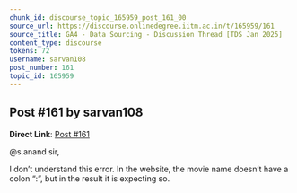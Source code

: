 ```yaml
---
chunk_id: discourse_topic_165959_post_161_00
source_url: https://discourse.onlinedegree.iitm.ac.in/t/165959/161
source_title: GA4 - Data Sourcing - Discussion Thread [TDS Jan 2025]
content_type: discourse
tokens: 72
username: sarvan108
post_number: 161
topic_id: 165959
---
```


## Post #161 by sarvan108

**Direct Link**: [Post #161](https://discourse.onlinedegree.iitm.ac.in/t/165959/161)

@s.anand sir,

I don’t understand this error. In the website, the movie name doesn’t have a colon “:”, but in the result it is expecting so.
